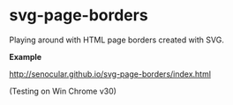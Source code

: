svg-page-borders
================

Playing around with HTML page borders created with SVG.

**Example**

http://senocular.github.io/svg-page-borders/index.html

(Testing on Win Chrome v30)
